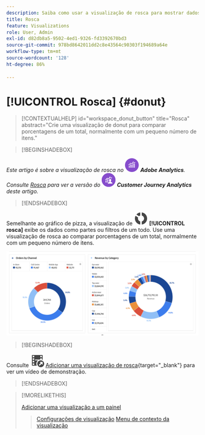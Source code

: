```yaml
---
description: Saiba como usar a visualização de rosca para mostrar dados como partes ou segmentos de um todo.
title: Rosca
feature: Visualizations
role: User, Admin
exl-id: d82db8a5-9502-4ed1-9326-fd3392670bd3
source-git-commit: 978bd8642011dd2c8e43564c90303f194689a64e
workflow-type: tm+mt
source-wordcount: '128'
ht-degree: 86%

---
```


# [!UICONTROL Rosca] {#donut}

<!-- markdownlint-disable MD034 -->

>[!CONTEXTUALHELP]
>id="workspace_donut_button"
>title="Rosca"
>abstract="Crie uma visualização de donut para comparar porcentagens de um total, normalmente com um pequeno número de itens."

<!-- markdownlint-enable MD034 -->


>[!BEGINSHADEBOX]

_Este artigo é sobre a visualização de rosca no_ ![AdobeAnalytics](/help/assets/icons/AdobeAnalytics.svg) _**Adobe Analytics**._<br/>_Consulte [Rosca](https://experienceleague.adobe.com/pt-br/docs/analytics-platform/using/cja-workspace/visualizations/donut) para ver a versão do_ ![CustomerJourneyAnalytics](/help/assets/icons/CustomerJourneyAnalytics.svg) _**Customer Journey Analytics** deste artigo._

>[!ENDSHADEBOX]


Semelhante ao gráfico de pizza, a visualização de ![GraphDonut](/help/assets/icons/GraphDonut.svg) **[!UICONTROL rosca]** exibe os dados como partes ou filtros de um todo. Use uma visualização de rosca ao comparar porcentagens de um total, normalmente com um pequeno número de itens.

![Um gráfico de rosca mostrando dados como partes ou filtros de um todo.](assets/donut.png)


>[!BEGINSHADEBOX]

Consulte ![VideoCheckedOut](/help/assets/icons/VideoCheckedOut.svg) [Adicionar uma visualização de rosca](https://video.tv.adobe.com/v/334309/?quality=12){target=&#34;_blank&#34;} para ver um vídeo de demonstração.

>[!ENDSHADEBOX]


>[!MORELIKETHIS]
>
>[Adicionar uma visualização a um painel](/help/analyze/analysis-workspace/visualizations/freeform-analysis-visualizations.md#add-visualizations-to-a-panel)
>>[Configurações de visualização](/help/analyze/analysis-workspace/visualizations/freeform-analysis-visualizations.md#settings)
>>[Menu de contexto da visualização](/help/analyze/analysis-workspace/visualizations/freeform-analysis-visualizations.md#context-menu)
>

